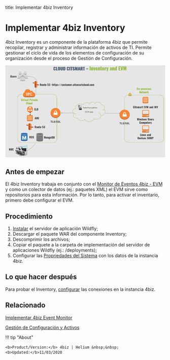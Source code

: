 
title: Implementar 4biz Inventory

# Implementar 4biz Inventory

4biz Inventory es un componente de la plataforma 4biz que permite recopilar, registrar y administrar información de activos de TI. Permite gestionar el ciclo de vida de los elementos de configuración de su organización desde el proceso de Gestión de Configuración.

![Arquitectura 4biz EVM y INV](images/cloud-arch-inv-evm.png)

Antes de empezar
-------------

El 4biz Inventory trabaja en conjunto con el [Monitor de Eventos 4biz - EVM][1] y como un colector de datos (ej.: paquetes XML) el EVM sirve como repositorios para esta información. Por lo tanto, para activar el inventario, primero debe configurar el EVM.  


## Procedimiento


1. [Instalar][2] el servidor de aplicación Wildfly;
2. Descargar el paquete WAR del componente Inventory;
3. Descomprimir los archivos;  
4. Copiar el paquete a la carpeta de implementación del servidor de aplicaciones Wildfly (ej.: /deployments);  
5. Configurar las [Propriedades del Sistema][3] con los datos de la instancia 4biz.

## Lo que hacer después

Para probar el Inventory, [configurar][4] las conexiones en la instancia 4biz.

## Relacionado

[Implementar 4biz Event Monitor][5]

[Gestión de Configuración y Activos][6]


!!! tip "About"

    <b>Product/Version:</b> 4biz | Helium &nbsp;&nbsp;
    <b>Updated:</b>11/03/2020

[1]:/es-es/4biz-helium/additional-features/add-ons/event-monitor.html
[2]:/es-es/4biz-helium/get-started/installation-and-upgrade/perform-installation.html
[3]:/es-es/4biz-helium/get-started/installation-and-upgrade/perform-installation.html#configuracion-del-system-properties
[4]:/es-es/4biz-helium/processes/event/configuration/set-inventory-connection.html
[5]:/es-es/4biz-helium/additional-features/add-ons/event-monitor.html
[6]:/es-es/4biz-helium/processes/configuration/overview.html
